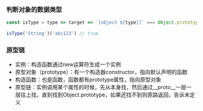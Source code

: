 ### 判断对象的数据类型
```js
const isType = type => target => `[object ${type}]` === Object.prototype.toString.call(target)

isType('String')('abc123') // true
```

### 原型链
- 实例：构造函数通过new运算符生成一个实例
- 原型对象（prototype）：有一个构造器constructor，指向默认声明的函数
- 构造函数：也是函数，函数都有prototype属性，指向原型对象
- 原型链：实例调用某个属性的时候，先从本身找，然后通过__proto__一层一层往上找，直到找到Object.prototype，如果还找不到则原路返回，告诉未定义

